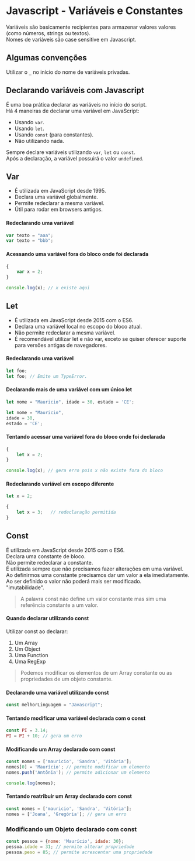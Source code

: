 # Javascript - Variáveis e Constantes

Variáveis são basicamente recipientes para armazenar valores valores (como números, strings ou textos).  
Nomes de variáveis são case sensitive em Javascript.

## Algumas convenções

Utilizar o ```_``` no início do nome de variáveis privadas.  

## Declarando variáveis com Javascript

É uma boa prática declarar as variáveis no início do script.  
Há 4 maneiras de declarar uma variável em JavaScript:
- Usando ```var```.
- Usando ```let```.
- Usando ```const``` (para constantes).
- Não utilizando nada.

Sempre declare variáveis utilizando ```var```, ```let``` ou ```const```.  
Após a declaração, a variável possuirá o valor ```undefined```.  

## Var

- É utilizada em JavaScript desde 1995.
- Declara uma variável globalmente.
- Permite redeclarar a mesma variável.
- Útil para rodar em browsers antigos.

#### Redeclarando uma variável

~~~javascript
var texto = "aaa";
var texto = "bbb";
~~~

#### Acessando uma variável fora do bloco onde foi declarada

~~~javascript
{
    var x = 2;
}

console.log(x); // x existe aqui
~~~

## Let

- É utilizada em JavaScript desde 2015 com o ES6.
- Declara uma variável local no escopo do bloco atual.
- Não permite redeclarar a mesma variável.
- É recomendável utilizar let e não var, exceto se quiser oferecer suporte para versões antigas de navegadores.

#### Redeclarando uma variável

~~~javascript
let foo;
let foo; // Emite um TypeError.
~~~

#### Declarando mais de uma variável com um único let

~~~javascript
let nome = "Mauricio", idade = 30, estado = 'CE'; 
~~~

~~~javascript
let nome = "Mauricio", 
idade = 30, 
estado = 'CE'; 
~~~

#### Tentando acessar uma variável fora do bloco onde foi declarada

~~~javascript
{
    let x = 2;
}

console.log(x); // gera erro pois x não existe fora do bloco
~~~

#### Redeclarando variável em escopo diferente

~~~javascript
let x = 2;   

{
    let x = 3;   // redeclaração permitida
}
~~~

## Const

É utilizada em JavaScript desde 2015 com o ES6.  
Declara uma constante de bloco.  
Não permite redeclarar a constante.  
É utilizada sempre que não precisamos fazer alterações em uma variável.  
Ao definirmos uma constante precisamos dar um valor a ela imediatamente.  
Ao ser definido o valor não poderá mais ser modificado.  
"imutabilidade".  

> A palavra const não define um valor constante mas sim uma referência constante a um valor.

#### Quando declarar utilizando const

Utilizar const ao declarar:

1. Um Array
1. Um Object
1. Uma Function
1. Uma RegExp

> Podemos modificar os elementos de um Array constante ou as propriedades de um objeto constante.

#### Declarando uma variável utilizando const

~~~javascript
const melhorLinguagem = "Javascript";
~~~

#### Tentando modificar uma variável declarada com o const

~~~javascript
const PI = 3.14;
PI = PI + 10; // gera um erro
~~~

#### Modificando um Array declarado com const

~~~javascript
const nomes = ['mauricio', 'Sandra', 'Vitória'];
nomes[0] = 'Maurício'; // permite modificar um elemento
nomes.push('Antônia'); // permite adicionar um elemento

console.log(nomes);
~~~

#### Tentando reatribuir um Array declarado com const

~~~javascript
const nomes = ['mauricio', 'Sandra', 'Vitória'];
nomes = ['Joana', 'Gregória']; // gera um erro
~~~

### Modificando um Objeto declarado com const

~~~javascript
const pessoa = {nome: 'Maurício', idade: 30};
pessoa.idade = 31; // permite alterar propriedade
pessoa.peso = 85; // permite acrescentar uma propriedade
~~~
